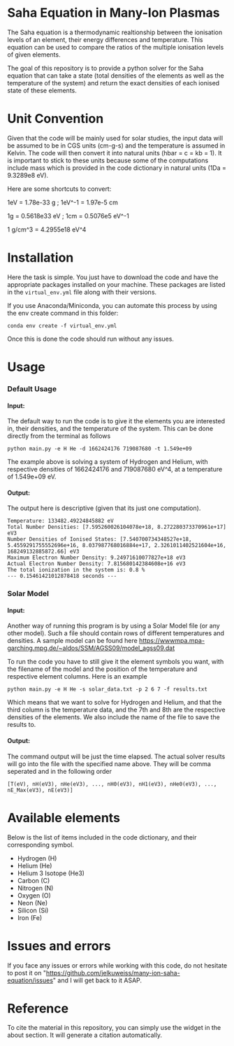# Saha Equation in Many-Ion Plasmas

The Saha equation is a thermodynamic realtionship between the ionisation levels of an element, their energy differences and temperature.
This equation can be used to compare the ratios of the multiple ionisation levels of given elements.

The goal of this repository is to provide a python solver for the Saha equation that can take a state (total densities
of the elements as well as the temperature of the system) and return the exact densities of each ionised state of these
elements.

# Unit Convention
Given that the code will be mainly used for solar studies, the input data will be assumed to be in CGS units (cm-g-s) and the temperature is assumed in Kelvin.
The code will then convert it into natural units (hbar = c = kb = 1). It is important to stick to these units because
some of the computations include mass which is provided in the code dictionary in natural units (1Da = 9.3289e8 eV). 

Here are some shortcuts to convert:

1eV = 1.78e-33 g ; 1eV^-1 = 1.97e-5 cm

1g = 0.5618e33 eV ; 1cm = 0.5076e5 eV^-1

1 g/cm^3 = 4.2955e18 eV^4

# Installation

Here the task is simple. You just have to download the code and have the appropriate packages installed on your machine. These packages are listed in the `virtual_env.yml` file along with their versions. 

If you use Anaconda/Miniconda, you can automate this process by using the env create command in this folder:

`conda env create -f virtual_env.yml`

Once this is done the code should run without any issues.

# Usage
### Default Usage
#### Input:
The default way to run the code is to give it the elements you are interested in, their densities, and the temperature of the system. This can be done directly from the terminal as follows

`python main.py -e H He -d 1662424176 719087680 -t 1.549e+09`

The example above is solving a system of Hydrogen and Helium, with respective densities of 1662424176 and 719087680 eV^4, at a temperature of 1.549e+09 eV.

#### Output:

The output here is descriptive (given that its just one computation). 

`Temperature: 133482.49224845882 eV`\
`Total Number Densities: [7.595260026104078e+18, 8.272280373370961e+17] eV3`\
`Number Densities of Ionised States: [7.540700734348527e+18, 5.4559291755552696e+16, 8.037987768016884e+17, 2.3261011402521604e+16, 168249132885872.66] eV3`\
`Maximum Electron Number Density: 9.24971610077827e+18 eV3`\
`Actual Electron Number Density: 7.815680142384608e+16 eV3`\
`The total ionization in the system is: 0.8 %`\
`--- 0.15461421012878418 seconds ---`

### Solar Model
#### Input:
Another way of running this program is by using a Solar Model file (or any other model). Such a file should contain rows of different temperatures and densities. A sample model can be found here https://wwwmpa.mpa-garching.mpg.de/~aldos/SSM/AGSS09/model_agss09.dat

To run the code you have to still give it the element symbols you want, with the filename of the model and the position of the temperature and respective element columns. Here is an example

`python main.py -e H He -s solar_data.txt -p 2 6 7 -f results.txt`

Which means that we want to solve for Hydrogen and Helium, and that the third column is the temperature data, and the 7th and 8th are the respective densities of the elements. We also include the name of the file to save the results to.

#### Output:

The command output will be just the time elapsed. The actual solver results will go into the file with the specified name above. They will be comma seperated and in the following order

`[T(eV), nH(eV3), nHe(eV3), ..., nH0(eV3), nH1(eV3), nHe0(eV3), ..., nE_Max(eV3), nE(eV3)]`

# Available elements
Below is the list of items included in the code dictionary, and their corresponding symbol.
* Hydrogen (H)
* Helium (He)
* Helium 3 Isotope (He3)
* Carbon (C)
* Nitrogen (N)
* Oxygen (O)
* Neon (Ne)
* Silicon (Si)
* Iron (Fe)

# Issues and errors

If you face any issues or errors while working with this code, do not hesitate to post it on "https://github.com/jelkuweiss/many-ion-saha-equation/issues" and I will get back to it ASAP.

# Reference

To cite the material in this repository, you can simply use the widget in the about section. It will generate a citation automatically.
